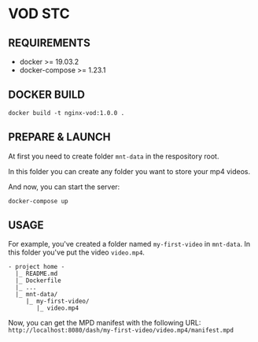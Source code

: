 # VOD STC

## REQUIREMENTS

* docker >= 19.03.2
* docker-compose >= 1.23.1

## DOCKER BUILD

```
docker build -t nginx-vod:1.0.0 . 
```

## PREPARE & LAUNCH

At first you need to create folder `mnt-data` in the respository root.

In this folder you can create any folder you want to store your mp4 videos.

And now, you can start the server:

```
docker-compose up
```

## USAGE

For example, you've created a folder named `my-first-video` in `mnt-data`. In this folder you've put the video `video.mp4`.

<!-- language: lang-none -->
```
- project home -
  |_ README.md
  |_ Dockerfile
  |_ ...
  |_ mnt-data/
     |_ my-first-video/
        |_ video.mp4
```
<!-- language: markdown -->

Now, you can get the MPD manifest with the following URL: `http://localhost:8080/dash/my-first-video/video.mp4/manifest.mpd`
